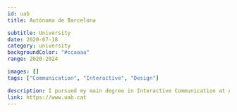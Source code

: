 ```yaml
---
id: uab
title: Autònoma de Barcelona

subtitle: University
date: 2020-07-18
category: university
backgroundColor: "#ccaaaa"
range: 2020-2024

images: []
tags: ["Communication", "Interactive", "Design"]

description: I pursued my main degree in Interactive Communication at Autònoma de Barcelona from 2020 to 2024. This program allowed me to deepen my understanding of coding from a visual perspective and further develop my design skills. During my time at the university, I was honored with six scholarships in recognition of my academic achievements.
link: https://www.uab.cat
---
```

